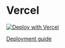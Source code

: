 # Vercel

[![Deploy with Vercel](https://vercel.com/button)](https://vercel.com/new/project?template=https://github.com/prisma/prisma-examples/tree/master/deployment-platforms/vercel)


[Deployment guide](https://www.prisma.io/docs/guides/deployment/deploying-to-vercel)
